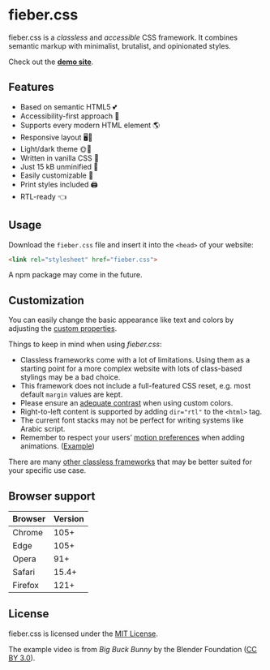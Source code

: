 # fieber.css

fieber.css is a *classless* and *accessible* CSS framework. It combines semantic markup with minimalist, brutalist, and opinionated styles.

Check out the [**demo site**](https://fieber.hack.re).

## Features

* Based on semantic HTML5 💕
* Accessibility-first approach 💪
* Supports every modern HTML element 🌎
* Responsive layout 🖥📱
* Light/dark theme 🌞🌚
* Written in vanilla CSS 🍦
* Just 15 kB unminified 🤏
* Easily customizable 🔧
* Print styles included 🖨
* RTL-ready 👈

## Usage

Download the `fieber.css` file and insert it into the `<head>` of your website:

```html
<link rel="stylesheet" href="fieber.css">
```

A npm package may come in the future.

## Customization

You can easily change the basic appearance like text and colors by adjusting the [custom properties](https://developer.mozilla.org/en-US/docs/Web/CSS/Using_CSS_custom_properties).

Things to keep in mind when using *fieber.css*:

* Classless frameworks come with a lot of limitations. Using them as a starting point for a more complex website with lots of class-based stylings may be a bad choice.
* This framework does not include a full-featured CSS reset, e.g. most default `margin` values are kept.
* Please ensure an [adequate contrast](https://www.w3.org/WAI/WCAG22/Understanding/contrast-minimum.html) when using custom colors.
* Right-to-left content is supported by adding `dir="rtl"` to the `<html>` tag.
* The current font stacks may not be perfect for writing systems like Arabic script.
* Remember to respect your users’ [motion preferences](https://developer.mozilla.org/en-US/docs/Web/CSS/@media/prefers-reduced-motion) when adding animations. ([Example](https://github.com/csstools/sanitize.css/blob/main/reduce-motion.css))

There are many [other classless frameworks](https://www.cssbed.com) that may be better suited for your specific use case.

## Browser support

| Browser | Version |
| ---     | ---     |
| Chrome  | 105+    |
| Edge    | 105+    |
| Opera   | 91+     |
| Safari  | 15.4+   |
| Firefox | 121+    |

## License

fieber.css is licensed under the [MIT License](https://opensource.org/licenses/MIT).

The example video is from *Big Buck Bunny* by the Blender Foundation ([CC BY 3.0](https://creativecommons.org/licenses/by/3.0/)).
